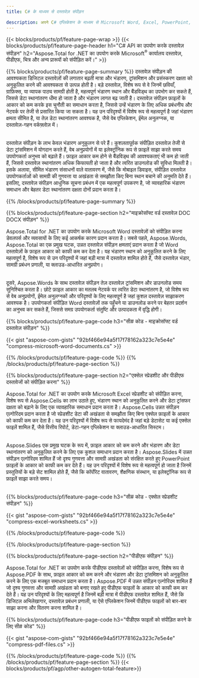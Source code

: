 ```yaml
---
title: C# के माध्यम से दस्तावेज़ संपीड़न

description: अपने C# एप्लिकेशन के माध्यम से Microsoft Word, Excel, PowerPoint, PDF और Images सहित दस्तावेज़ों को संपीड़ित करके आकार कम करें। संपीड़न परिणाम का ऑनलाइन परीक्षण करें।
---
```


{{< blocks/products/pf/feature-page-wrap >}}
{{< blocks/products/pf/feature-page-header h1="C# API का उपयोग करके दस्तावेज़ संपीड़न" h2="Aspose.Total for .NET का उपयोग करके Microsoft<sup>&reg;</sup> कार्यालय दस्तावेज़, पीडीएफ, चित्र और अन्य प्रारूपों को संपीड़ित करें।" >}}

{{% blocks/products/pf/feature-page-summary %}}
दस्तावेज़ संपीड़न की आवश्यकता डिजिटल दस्तावेज़ों की लगातार बढ़ती मात्रा और भंडारण, ट्रांसमिशन और प्रसंस्करण दक्षता को अनुकूलित करने की आवश्यकता से उत्पन्न होती है। बड़े दस्तावेज़, विशेष रूप से वे जिनमें छवियाँ, ग्राफ़िक्स, या व्यापक पाठ्य सामग्री होती है, महत्वपूर्ण भंडारण स्थान और बैंडविड्थ का उपभोग कर सकते हैं, जिससे डेटा स्थानांतरण धीमा हो जाता है और भंडारण लागत बढ़ जाती है। दस्तावेज़ संपीड़न फ़ाइलों के आकार को कम करके इस चुनौती का समाधान करता है, जिससे उन्हें भंडारण के लिए अधिक प्रबंधनीय और नेटवर्क पर तेजी से प्रसारित किया जा सकता है। यह उन परिदृश्यों में विशेष रूप से महत्वपूर्ण है जहां भंडारण क्षमता सीमित है, या तेज़ डेटा स्थानांतरण आवश्यक है, जैसे वेब एप्लिकेशन, ईमेल अनुलग्नक, या दस्तावेज़-गहन वर्कफ़्लोज़ में।
<br /> <br />

दस्तावेज़ संपीड़न के लाभ केवल भंडारण अनुकूलन से परे हैं। कुशलतापूर्वक संपीड़ित दस्तावेज़ तेजी से डेटा ट्रांसमिशन में योगदान करते हैं, वेब अनुप्रयोगों में या इलेक्ट्रॉनिक रूप से फ़ाइलें साझा करते समय उपयोगकर्ता अनुभव को बढ़ाते हैं। फ़ाइल आकार कम होने से बैंडविड्थ की आवश्यकताएं भी कम हो जाती हैं, जिससे दस्तावेज़ स्थानांतरण अधिक किफायती हो जाता है और त्वरित डाउनलोड की सुविधा मिलती है। इसके अलावा, सीमित भंडारण संसाधनों वाले वातावरण में, जैसे कि मोबाइल डिवाइस, संपीड़ित दस्तावेज़ उपयोगकर्ताओं को सामग्री की गुणवत्ता या अखंडता से समझौता किए बिना स्थान बचाने की अनुमति देते हैं। इसलिए, दस्तावेज़ संपीड़न आधुनिक सूचना प्रबंधन में एक महत्वपूर्ण उपकरण है, जो व्यावहारिक भंडारण समाधान और बेहतर डेटा स्थानांतरण दक्षता दोनों प्रदान करता है।

{{% /blocks/products/pf/feature-page-summary  %}}

{{% blocks/products/pf/feature-page-section  h2="माइक्रोसॉफ्ट वर्ड दस्तावेज़ DOC DOCX संपीड़न" %}}

Aspose.Total for .NET का उपयोग करके Microsoft Word दस्तावेज़ों को संपीड़ित करना डेवलपर्स और व्यवसायों के लिए कई आकर्षक कारण प्रदान करता है। सबसे पहले, Aspose.Words, Aspose.Total का एक प्रमुख घटक, उन्नत दस्तावेज़ संपीड़न क्षमताएं प्रदान करता है जो Word दस्तावेज़ों के फ़ाइल आकार को काफी कम कर देता है। यह भंडारण स्थान को अनुकूलित करने के लिए महत्वपूर्ण है, विशेष रूप से उन परिदृश्यों में जहां बड़ी मात्रा में दस्तावेज़ शामिल होते हैं, जैसे दस्तावेज़ भंडार, सामग्री प्रबंधन प्रणाली, या क्लाउड-आधारित अनुप्रयोग।<br /><br />

दूसरे, Aspose.Words के साथ दस्तावेज़ संपीड़न तेज़ दस्तावेज़ ट्रांसमिशन और डाउनलोड समय सुनिश्चित करता है। छोटे फ़ाइल आकार का मतलब नेटवर्क पर त्वरित डेटा स्थानांतरण है, जो विशेष रूप से वेब अनुप्रयोगों, ईमेल अनुलग्नकों और परिदृश्यों के लिए महत्वपूर्ण है जहां कुशल दस्तावेज़ साझाकरण आवश्यक है। उपयोगकर्ता संपीड़ित Word दस्तावेज़ों तक पहुँचने या डाउनलोड करने पर बेहतर प्रदर्शन का अनुभव कर सकते हैं, जिससे समग्र उपयोगकर्ता संतुष्टि और उत्पादकता में वृद्धि होगी।

{{% blocks/products/pf/feature-page-code h3="सी# कोड - माइक्रोसॉफ्ट वर्ड दस्तावेज़ संपीड़न" %}}

{{< gist "aspose-com-gists" "92bf466e94a5f17f78162a323c7e5e4e" "compress-microsoft-word-documents.cs" >}}

{{% /blocks/products/pf/feature-page-code  %}}
{{% /blocks/products/pf/feature-page-section %}}

{{% blocks/products/pf/feature-page-section  h2="एक्सेल स्प्रेडशीट और पीडीएफ दस्तावेजों को संपीड़ित करना" %}}

Aspose.Total for .NET का उपयोग करके Microsoft Excel स्प्रेडशीट को संपीड़ित करना, विशेष रूप से Aspose.Cells का लाभ उठाते हुए, भंडारण स्थान को अनुकूलित करने और डेटा ट्रांसफर दक्षता को बढ़ाने के लिए एक व्यावहारिक समाधान प्रदान करता है। Aspose.Cells उन्नत संपीड़न एल्गोरिदम प्रदान करता है जो स्प्रेडशीट डेटा की अखंडता से समझौता किए बिना एक्सेल फ़ाइलों के आकार को काफी कम कर देता है। यह उन परिदृश्यों में विशेष रूप से फायदेमंद है जहां बड़े डेटासेट या कई एक्सेल फाइलें शामिल हैं, जैसे वित्तीय रिपोर्ट, डेटा-गहन एप्लिकेशन या क्लाउड-आधारित सिस्टम।<br /><br />

Aspose.Slides एक प्रमुख घटक के रूप में, फ़ाइल आकार को कम करने और भंडारण और डेटा स्थानांतरण को अनुकूलित करने के लिए एक कुशल समाधान प्रदान करता है। Aspose.Slides में उन्नत संपीड़न एल्गोरिदम शामिल हैं जो दृश्य गुणवत्ता और सामग्री अखंडता को संरक्षित करते हुए PowerPoint फ़ाइलों के आकार को काफी कम कर देते हैं। यह उन परिदृश्यों में विशेष रूप से महत्वपूर्ण हो जाता है जिनमें प्रस्तुतियों के बड़े सेट शामिल होते हैं, जैसे कि कॉर्पोरेट वातावरण, शैक्षणिक संस्थान, या इलेक्ट्रॉनिक रूप से फ़ाइलें साझा करते समय।<br /><br />

{{% blocks/products/pf/feature-page-code h3="सी# कोड - एक्सेल स्प्रेडशीट संपीड़न" %}}

{{< gist "aspose-com-gists" "92bf466e94a5f17f78162a323c7e5e4e" "compress-excel-worksheets.cs" >}}

{{% /blocks/products/pf/feature-page-code  %}}

{{% /blocks/products/pf/feature-page-section %}}

{{% blocks/products/pf/feature-page-section  h2="पीडीएफ संपीड़न" %}}

Aspose.Total for .NET का उपयोग करके पीडीएफ दस्तावेज़ों को संपीड़ित करना, विशेष रूप से Aspose.PDF के साथ, फ़ाइल आकार को कम करने और भंडारण और डेटा ट्रांसमिशन को अनुकूलित करने के लिए एक मजबूत समाधान प्रदान करता है। Aspose.PDF में उन्नत संपीड़न एल्गोरिदम शामिल हैं जो दृश्य गुणवत्ता और सामग्री अखंडता को बनाए रखते हुए पीडीएफ फाइलों के आकार को काफी कम कर देते हैं। यह उन परिदृश्यों के लिए महत्वपूर्ण है जिनमें बड़ी मात्रा में पीडीएफ दस्तावेज़ शामिल हैं, जैसे कि डिजिटल अभिलेखागार, दस्तावेज़ प्रबंधन प्रणाली, या ऐसे एप्लिकेशन जिनमें पीडीएफ फाइलों को बार-बार साझा करना और वितरण करना शामिल है। 

{{% blocks/products/pf/feature-page-code h3="पीडीएफ फाइलों को संपीड़ित करने के लिए सी# कोड" %}}

{{< gist "aspose-com-gists" "92bf466e94a5f17f78162a323c7e5e4e" "compress-pdf-files.cs" >}}

{{% /blocks/products/pf/feature-page-code  %}}
{{% /blocks/products/pf/feature-page-section %}}
{{< blocks/products/pf/agp/other-autogen-total-feature>}}